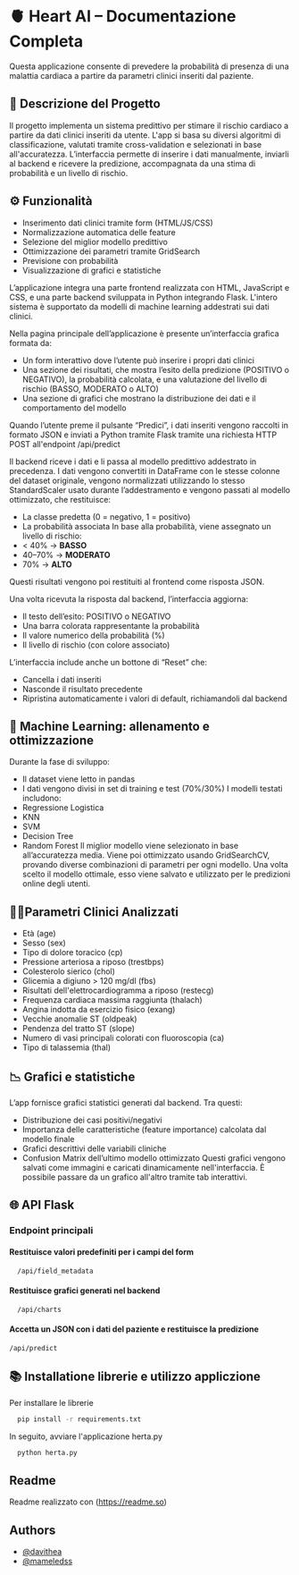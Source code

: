 
# 🫀 Heart AI – Documentazione Completa

Questa applicazione consente di prevedere la probabilità di presenza di una malattia cardiaca a partire da parametri clinici inseriti dal paziente.

## 🧠 Descrizione del Progetto
Il progetto implementa un sistema predittivo per stimare il rischio cardiaco a partire da dati clinici inseriti da utente. L'app si basa su diversi algoritmi di classificazione, valutati tramite cross-validation e selezionati in base all'accuratezza. L’interfaccia permette di inserire i dati manualmente, inviarli al backend e ricevere la predizione, accompagnata da una stima di probabilità e un livello di rischio.

## ⚙️ Funzionalità
- Inserimento dati clinici tramite form (HTML/JS/CSS)
- Normalizzazione automatica delle feature
- Selezione del miglior modello predittivo
- Ottimizzazione dei parametri tramite GridSearch
- Previsione con probabilità
- Visualizzazione di grafici e statistiche

L’applicazione integra una parte frontend realizzata con HTML, JavaScript e CSS, e una parte backend sviluppata in Python integrando Flask. L'intero sistema è supportato da modelli di machine learning addestrati sui dati clinici.

Nella pagina principale dell’applicazione è presente un’interfaccia grafica formata da:
- Un form interattivo dove l’utente può inserire i propri dati clinici
- Una sezione dei risultati, che mostra l’esito della predizione (POSITIVO o NEGATIVO), la probabilità calcolata, e una valutazione del livello di rischio (BASSO, MODERATO o ALTO)
- Una sezione di grafici che mostrano la distribuzione dei dati e il comportamento del modello

Quando l’utente preme il pulsante “Predici”, i dati inseriti vengono raccolti in formato JSON e inviati a Python tramite Flask tramite una richiesta HTTP POST all'endpoint /api/predict

Il backend riceve i dati e li passa al modello predittivo addestrato in precedenza. 
I dati vengono convertiti in DataFrame con le stesse colonne del dataset originale, vengono normalizzati utilizzando lo stesso StandardScaler usato durante l’addestramento e vengono passati al modello ottimizzato, che restituisce:
- La classe predetta (0 = negativo, 1 = positivo)
- La probabilità associata
In base alla probabilità, viene assegnato un livello di rischio:
- < 40% → **BASSO**
- 40–70% → **MODERATO**
- 70% → **ALTO**

Questi risultati vengono poi restituiti al frontend come risposta JSON.

Una volta ricevuta la risposta dal backend, l’interfaccia aggiorna:
- Il testo dell’esito: POSITIVO o NEGATIVO
- Una barra colorata rappresentante la probabilità
- Il valore numerico della probabilità (%)
- Il livello di rischio (con colore associato)

L’interfaccia include anche un bottone di “Reset” che:
- Cancella i dati inseriti
- Nasconde il risultato precedente
- Ripristina automaticamente i valori di default, richiamandoli dal backend

## 🧪 Machine Learning: allenamento e ottimizzazione
Durante la fase di sviluppo:
- Il dataset viene letto in pandas
- I dati vengono divisi in set di training e test (70%/30%)
I modelli testati includono:
- Regressione Logistica
- KNN
- SVM
- Decision Tree
- Random Forest
Il miglior modello viene selezionato in base all’accuratezza media.
Viene poi ottimizzato usando GridSearchCV, provando diverse combinazioni di parametri per ogni modello.
Una volta scelto il modello ottimale, esso viene salvato e utilizzato per le predizioni online degli utenti.

## 👨‍⚕️Parametri Clinici Analizzati
- Età (age)
- Sesso (sex)
- Tipo di dolore toracico (cp)
- Pressione arteriosa a riposo (trestbps)
- Colesterolo sierico (chol)
- Glicemia a digiuno > 120 mg/dl (fbs)
- Risultati dell'elettrocardiogramma a riposo (restecg)
- Frequenza cardiaca massima raggiunta (thalach)
- Angina indotta da esercizio fisico (exang)
- Vecchie anomalie ST (oldpeak)
- Pendenza del tratto ST (slope)
- Numero di vasi principali colorati con fluoroscopia (ca)
- Tipo di talassemia (thal)

## 📉 Grafici e statistiche
L’app fornisce grafici statistici generati dal backend. Tra questi:
- Distribuzione dei casi positivi/negativi
- Importanza delle caratteristiche (feature importance) calcolata dal modello finale
- Grafici descrittivi delle variabili cliniche
- Confusion Matrix dell’ultimo modello ottimizzato
Questi grafici vengono salvati come immagini e caricati dinamicamente nell'interfaccia. È possibile passare da un grafico all'altro tramite tab interattivi.

## 🌐 API Flask
### Endpoint principali 

#### Restituisce valori predefiniti per i campi del form

```http
  /api/field_metadata
```

#### Restituisce grafici generati nel backend

```http
  /api/charts
```
#### Accetta un JSON con i dati del paziente e restituisce la predizione

```http
/api/predict
```

## 📚 Installatione librerie e utilizzo appliczione

Per installare le librerie 

```bash
  pip install -r requirements.txt
```
In seguito, avviare l'applicazione herta.py

```bash
  python herta.py
```
## Readme
Readme realizzato con (https://readme.so)

## Authors
- [@davithea](https://www.github.com/davithea)
- [@mameledss](https://www.github.com/mameledss)


    
